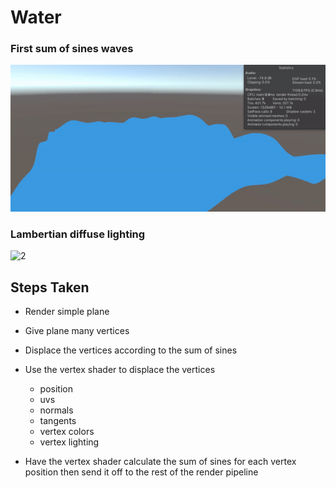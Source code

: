 # Water

### First sum of sines waves
![1](images/water1.gif)
### Lambertian diffuse lighting
![2](images/water2.gif)
 
## Steps Taken

- Render simple plane

- Give plane many vertices

- Displace the vertices according to the sum of sines

- Use the vertex shader to displace the vertices
  - position
  - uvs
  - normals
  - tangents
  - vertex colors
  - vertex lighting

- Have the vertex shader calculate the sum of sines for each vertex position then send it off to the rest of the render pipeline
